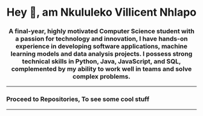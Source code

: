 
<h1 align="center">Hey 👋, am Nkululeko Villicent Nhlapo</h1>
<h3 align="center">A final-year, highly motivated Computer Science student with a passion for technology and innovation, I have hands-on experience in developing software applications, machine learning models and data analysis projects. I possess strong technical skills in Python, Java, JavaScript, and SQL, complemented by my ability to work well in teams and solve complex problems.</h3>
<hr>
<h3>Proceed to Repositories, To see some cool stuff</h3>
<hr>

